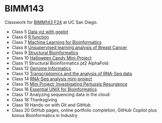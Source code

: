 # BIMM143
Classwork for [BIMM143 F24](https://bioboot.github.io/bimm143_F24/) at UC San Diego.

- Class 5 [Data viz with ggplot](https://github.com/sabrinayujiewu/bimm143/blob/main/class05/class05.md)
- Class 6 [R function](https://github.com/sabrinayujiewu/bimm143/blob/main/class06/class06.pdf)
- Class 7 [Machine Learning for Bioinformatics](https://github.com/sabrinayujiewu/bimm143/blob/main/class07/class07.pdf)
- Class 8 [Unsupervised learning analysis of Breast Cancer](https://github.com/sabrinayujiewu/bimm143/blob/main/class08/Class-8-Mini-Project.pdf)
- Class 9 [Structural Bioinformatics](https://github.com/sabrinayujiewu/bimm143/blob/main/class09/class09.md)
- Class 10 [Halloween Candy Mini-Project](https://github.com/sabrinayujiewu/bimm143/blob/main/class10/class10.pdf)
- Class 11 Structural Bioinformatics pt2 AlphaFold
- Class 12 [Genome Informatics](https://github.com/sabrinayujiewu/bimm143/blob/main/class12/class12.pdf)
- Class 13 [Transcriptomics and the analysis of RNA-Seq data](https://github.com/sabrinayujiewu/bimm143/blob/main/class13/class13.pdf)
- Class 14 [RNA-Seq analysis mini-project](https://github.com/sabrinayujiewu/bimm143/blob/main/class14/class14.pdf)
- Class 15 [Mini Project: Investigating Pertussis Resurgence](https://github.com/sabrinayujiewu/bimm143/blob/main/class15/class15.pdf)
- Class 16 [Essential UNIX for Bioinformatics](https://github.com/sabrinayujiewu/bimm143/blob/main/class16/HW8_unix_questions.pdf)
- Class 17 Analyzing sequencing data in the cloud
- Class 18 Thanksgiving
- Class 19 Hands-on with Git and GitHub
- Class 20 GitHub pages, online portfolio completion, GitHub Copilot plus bonus Bioinformatics in Industry
